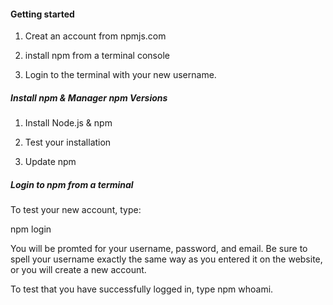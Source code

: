#### Getting started

1. Creat an account from npmjs.com

2. install npm from a terminal console

3. Login to the terminal with your new username.

##### Install npm & Manager npm Versions

1. Install Node.js & npm

2. Test your installation

3. Update npm 

##### Login to npm from a terminal

To test your new account, type:

npm login

You will be promted for your username, password, and email. Be sure to spell your username exactly the same way as you entered it on the website, or you will create a new account.

To test that you have successfully logged in, type npm whoami.

